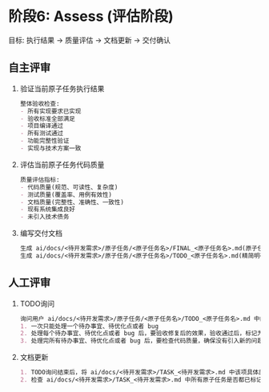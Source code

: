 # 阶段6: Assess (评估阶段)

目标: 执行结果 → 质量评估 → 文档更新 → 交付确认

## 自主评审

1. 验证当前原子任务执行结果

    ```md
    整体验收检查:
    - 所有实现要求已实现
    - 验收标准全部满足
    - 项目编译通过
    - 所有测试通过
    - 功能完整性验证
    - 实现与技术方案一致
    ```

2. 评估当前原子任务代码质量

    ```md
    质量评估指标:
    - 代码质量(规范、可读性、复杂度)
    - 测试质量(覆盖率、用例有效性)
    - 文档质量(完整性、准确性、一致性)
    - 现有系统集成良好
    - 未引入技术债务
    ```

3. 编写交付文档

    ```md
    生成 ai/docs/<待开发需求>/原子任务/<原子任务名>/FINAL_<原子任务名>.md(原子任务总结报告)
    生成 ai/docs/<待开发需求>/原子任务/<原子任务名>/TODO_<原子任务名>.md(精简明确哪些待办的事宜、待优化点和哪些缺少的配置等，方便人工直接寻找支持)
    ```

## 人工评审

1. TODO询问

    ```md
    询问用户 ai/docs/<待开发需求>/原子任务/<原子任务名>/TODO_<原子任务名>.md 中的待办的事宜、待优化点和哪些缺少的配置等，精简明确哪些待办的事宜和哪些缺少的配置等，同时提供有用的操作指引
    1. 一次只能处理一个待办事宜、待优化点或者 bug
    2. 处理每个待办事宜、待优化点或者 bug 后，要验收修复后的效果，验收通过后，标记为 “已修复”，才能开始处理下一个
    3. 处理完所有待办事宜、待优化点或者 bug 后，要检查代码质量，确保没有引入新的问题
    ```

2. 文档更新

    ```md
    1. TODO询问结束后，将 ai/docs/<待开发需求>/TASK_<待开发需求>.md 中该项具体原子任务标记为 “已完成”，再继续下一项具体原子任务
    2. 检查 ai/docs/<待开发需求>/TASK_<待开发需求>.md 中所有原子任务是否都已标记为 “已完成”，如果是，将该<待开发需求>在ai/road_map.md中标记为 “已完成”
    ```
